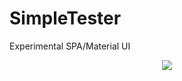 # SimpleTester
Experimental SPA/Material UI
 <p align="center">
 <img src="http://i.imgur.com/6BYqQEU.png"/>
  </p>
